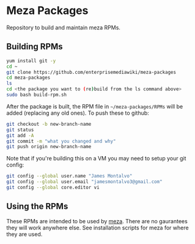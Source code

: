 Meza Packages
=============

Repository to build and maintain meza RPMs.


## Building RPMs

```bash
yum install git -y
cd ~
git clone https://github.com/enterprisemediawiki/meza-packages
cd meza-packages
ls
cd <the package you want to (re)build from the ls command above>
sudo bash build-rpm.sh
```

After the package is built, the RPM file in `~/meza-packages/RPMs` will be added (replacing any old ones). To push these to github:

```bash
git checkout -b new-branch-name
git status
git add -A
git commit -m "what you changed and why"
git push origin new-branch-name
```

Note that if you're building this on a VM you may need to setup your git config:

```bash
git config --global user.name "James Montalvo"
git config --global user.email "jamesmontalvo3@gmail.com"
git config --global core.editor vi
```

## Using the RPMs

These RPMs are intended to be used by [meza](https://github.com/enterprisemediawiki/meza). There are no gaurantees they will work anywhere else. See installation scripts for meza for where they are used.
